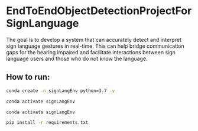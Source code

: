 # EndToEndObjectDetectionProjectForSignLanguage
The goal is to develop a system that can accurately detect and interpret sign language gestures in real-time. This can help bridge communication gaps for the hearing impaired and facilitate interactions between sign language users and those who do not know the language.

## How to run:

```bash
conda create -n signLangEnv python=3.7 -y
```

```bash
conda activate signLangEnv
```


```bash
conda activate signLangEnv
```

```bash
pip install -r requirements.txt
```

